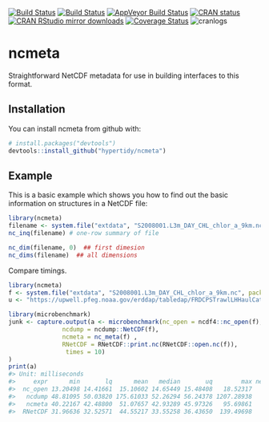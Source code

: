 
[![Build Status](http://badges.herokuapp.com/travis/hypertidy/ncmeta?branch=master&env=BUILD_NAME=trusty_release&label=ubuntu)](https://travis-ci.org/hypertidy/ncmeta) [![Build Status](http://badges.herokuapp.com/travis/hypertidy/ncmeta?branch=master&env=BUILD_NAME=osx_release&label=osx)](https://travis-ci.org/hypertidy/ncmeta) [![AppVeyor Build Status](https://ci.appveyor.com/api/projects/status/github/hypertidy/ncmeta?branch=master&svg=true)](https://ci.appveyor.com/project/hypertidy/ncmeta) [![CRAN status](http://www.r-pkg.org/badges/version/ncmeta)](https://cran.r-project.org/package=ncmeta) [![CRAN RStudio mirror downloads](http://cranlogs.r-pkg.org/badges/ncmeta)](http://cran.r-project.org/web/packages/ncmeta/index.html) [![Coverage Status](https://img.shields.io/codecov/c/github/hypertidy/ncmeta/master.svg)](https://codecov.io/github/hypertidy/ncmeta?branch=master) ![cranlogs](http://cranlogs.r-pkg.org./badges/ncmeta)

<!-- README.md is generated from README.Rmd. Please edit that file -->
ncmeta
======

Straightforward NetCDF metadata for use in building interfaces to this format.

Installation
------------

You can install ncmeta from github with:

``` r
# install.packages("devtools")
devtools::install_github("hypertidy/ncmeta")
```

Example
-------

This is a basic example which shows you how to find out the basic information on structures in a NetCDF file:

``` r
library(ncmeta)
filename <- system.file("extdata", "S2008001.L3m_DAY_CHL_chlor_a_9km.nc", package = "ncmeta")
nc_inq(filename) # one-row summary of file

nc_dim(filename, 0)  ## first dimesion
nc_dims(filename)  ## all dimensions
```

Compare timings.

``` r
library(ncmeta)
f <- system.file("extdata", "S2008001.L3m_DAY_CHL_chlor_a_9km.nc", package = "ncmeta")
u <- "https://upwell.pfeg.noaa.gov/erddap/tabledap/FRDCPSTrawlLHHaulCatch"

library(microbenchmark)
junk <- capture.output(a <- microbenchmark(nc_open = ncdf4::nc_open(f), 
               ncdump = ncdump::NetCDF(f), 
               ncmeta = nc_meta(f) ,
               RNetCDF = RNetCDF::print.nc(RNetCDF::open.nc(f)), 
                times = 10)
)
print(a)
#> Unit: milliseconds
#>     expr      min       lq      mean   median       uq        max neval
#>  nc_open 13.20498 14.41661  15.10602 14.65449 15.48408   18.52317    10
#>   ncdump 48.81095 50.03820 175.61033 52.26294 56.24378 1207.28938    10
#>   ncmeta 40.22167 42.48800  51.07657 42.93289 45.97326   95.69861    10
#>  RNetCDF 31.96636 32.52571  44.55217 33.55258 36.43650  139.49698    10
```
